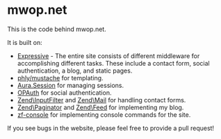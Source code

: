 mwop.net
========

This is the code behind mwop.net.

It is built on:

- [Expressive](https://github.com/zendframework/zend-expressive) - The entire site consists of
  different middleware for accomplishing different tasks. These include a
  contact form, social authentication, a blog, and static pages.
- [phly/mustache](https://github.com/phly/phly_mustache) for templating.
- [Aura.Session](https://github.com/auraphp/Aura.Session) for managing sessions.
- [OPAuth](http://opauth.org) for social authentication.
- [Zend\InputFilter](http://framework.zend.com/manual/2.3/en/modules/zend.input-filter.intro.html)
  and [Zend\Mail](http://framework.zend.com/manual/2.3/en/modules/zend.mail.introduction.html)
  for handling contact forms.
- [Zend\Paginator](http://framework.zend.com/manual/2.3/en/modules/zend.paginator.introduction.html)
  and [Zend\Feed](http://framework.zend.com/manual/2.3/en/modules/zend.feed.introduction.html)
  for implementing my blog.
- [zf-console](https://github.com/zfcampus/zf-console) for implementing console
  commands for the site.

If you see bugs in the website, please feel free to provide a pull request!
